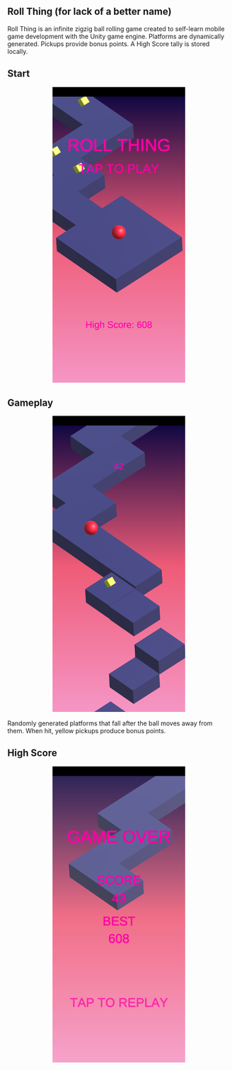 ## Roll Thing (for lack of a better name)

Roll Thing is an infinite zigzig ball rolling game created to self-learn mobile game development with the Unity game engine.
Platforms are dynamically generated.
Pickups provide bonus points.
A High Score tally is stored locally.

## Start
<p align="center">
      <img width="300" src="/Screens/Start.png">
</p>

## Gameplay
<p align="center">
      <img width="300" src="/Screens/Gameplay.png">
</p>
Randomly generated platforms that fall after the ball moves away from them. When hit, yellow pickups produce bonus points.

## High Score
<p align="center">
      <img width="300" src="/Screens/HighScore.png">
</p>
